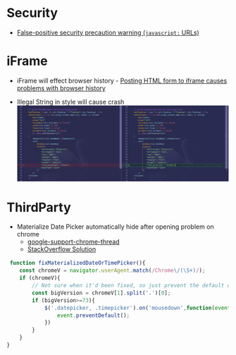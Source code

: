 # Security
* [False-positive security precaution warning (`javascript:` URLs)](https://github.com/facebook/react/issues/16382)

# iFrame
* iFrame will effect browser history - [Posting HTML form to iframe causes problems with browser history](https://stackoverflow.com/questions/37058852/posting-html-form-to-iframe-causes-problems-with-browser-history/56913614#56913614)

- Illegal String in style will cause crash
![](./illegal_string_in_style.png)

# ThirdParty
* Materialize Date Picker automatically hide after opening problem on chrome
  * [google-support-chrome-thread](https://support.google.com/chrome/thread/3363391?hl=en)
  * [StackOverflow Solution](https://stackoverflow.com/questions/55200244/materialize-date-picker-automatically-hide-after-opening-problem-on-chrome)
```javascript
 function fixMaterializedDateOrTimePicker(){
    const chromeV = navigator.userAgent.match(/Chrome\/(\S+)/);
    if (chromeV){
        // Not sure when it'd been fixed, so just prevent the default on version bigger than 73
        const bigVersion = chromeV[1].split('.')[0];
        if (bigVersion>=73){
            $('.datepicker, .timepicker').on('mousedown',function(event){
                event.preventDefault();
            })
        }
    }
}
```
  
